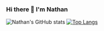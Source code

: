 

  ### Hi there 👋 I'm Nathan

![Nathan's GitHub stats](https://github-readme-stats.vercel.app/api?username=NathanCoquelin&show_icons=true&theme=github_dark_dimmed)
[![Top Langs](https://github-readme-stats.vercel.app/api/top-langs/?username=NathanCoquelin)](https://github.com/anuraghazra/github-readme-stats)


